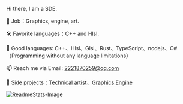  Hi there, I am a SDE.   
 
 🏢 Job：Graphics, engine, art.  
 
 🛠 Favorite languages：C++ and Hlsl.  
 
 💬 Good languages: C++、Hlsl、Glsl、Rust、TypeScript、nodejs、C#（Programming without any language limitations）  
 
 📫 Reach me via Email: 2221870259@qq.com  
 
 🎨 Side projects：[Technical artist](https://github.com/ray-cast/ray-mmd)、[Graphics Engine](https://github.com/octoon/octoon)
<!--
**ray-cast/ray-cast** is a ✨ _special_ ✨ repository because its `README.md` (this file) appears on your GitHub profile.

Here are some ideas to get you started:

- 🔭 I’m currently working on ...
- 🌱 I’m currently learning ...
- 👯 I’m looking to collaborate on ...
- 🤔 I’m looking for help with ...
- 💬 Ask me about ...
- 📫 How to reach me: ...
- 😄 Pronouns: ...
- ⚡ Fun fact: ...
-->

![ReadmeStats-Image](https://github-readme-stats.vercel.app/api?username=ray-cast&show_icons=true&bg_color=ffffff)
